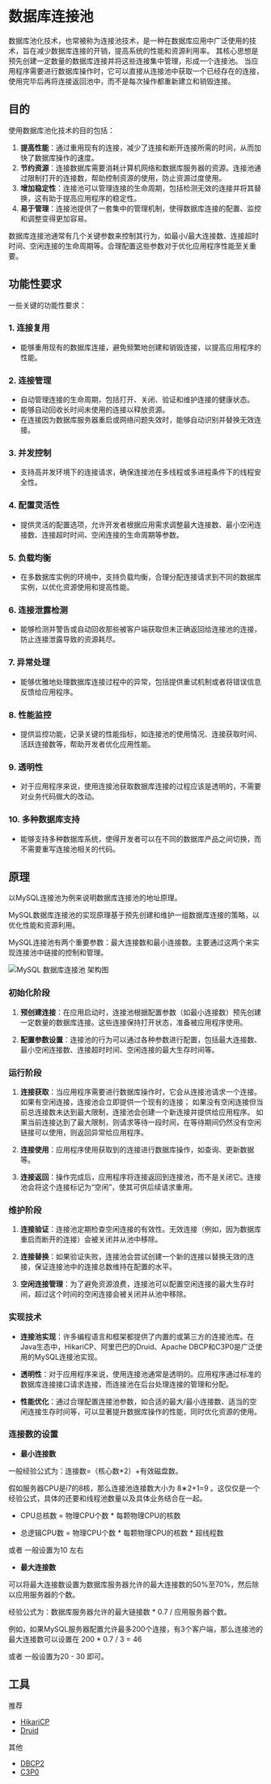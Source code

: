 # 数据库连接池
数据库池化技术，也常被称为连接池技术，是一种在数据库应用中广泛使用的技术，旨在减少数据库连接的开销，提高系统的性能和资源利用率。
其核心思想是预先创建一定数量的数据库连接并将这些连接集中管理，形成一个连接池。
当应用程序需要进行数据库操作时，它可以直接从连接池中获取一个已经存在的连接，使用完毕后再将连接返回池中，而不是每次操作都重新建立和销毁连接。

## 目的
使用数据库池化技术的目的包括：

1. **提高性能**：通过重用现有的连接，减少了连接和断开连接所需的时间，从而加快了数据库操作的速度。
2. **节约资源**：连接数据库需要消耗计算机网络和数据库服务器的资源。连接池通过限制打开的连接数，帮助控制资源的使用，防止资源过度使用。
3. **增加稳定性**：连接池可以管理连接的生命周期，包括检测无效的连接并将其替换，这有助于提高应用程序的稳定性。
4. **易于管理**：连接池提供了一套集中的管理机制，使得数据库连接的配置、监控和调整变得更加容易。

数据库连接池通常有几个关键参数来控制其行为，如最小/最大连接数、连接超时时间、空闲连接的生命周期等。合理配置这些参数对于优化应用程序性能至关重要。

## 功能性要求

一些关键的功能性要求：

### 1. **连接复用**
- 能够重用现有的数据库连接，避免频繁地创建和销毁连接，以提高应用程序的性能。

### 2. **连接管理**
- 自动管理连接的生命周期，包括打开、关闭、验证和维护连接的健康状态。
- 能够自动回收长时间未使用的连接以释放资源。
- 在连接因为数据库服务器重启或网络问题失效时，能够自动识别并替换无效连接。

### 3. **并发控制**
- 支持高并发环境下的连接请求，确保连接池在多线程或多进程条件下的线程安全性。

### 4. **配置灵活性**
- 提供灵活的配置选项，允许开发者根据应用需求调整最大连接数、最小空闲连接数、连接超时时间、空闲连接的生命周期等参数。

### 5. **负载均衡**
- 在多数据库实例的环境中，支持负载均衡，合理分配连接请求到不同的数据库实例，以优化资源使用和提高性能。

### 6. **连接泄露检测**
- 能够检测并警告或自动回收那些被客户端获取但未正确返回给连接池的连接，防止连接泄露导致的资源耗尽。

### 7. **异常处理**
- 能够优雅地处理数据库连接过程中的异常，包括提供重试机制或者将错误信息反馈给应用程序。

### 8. **性能监控**
- 提供监控功能，记录关键的性能指标，如连接池的使用情况、连接获取时间、活跃连接数等，帮助开发者优化应用性能。

### 9. **透明性**
- 对于应用程序来说，使用连接池获取数据库连接的过程应该是透明的，不需要对业务代码做大的改动。

### 10. **多种数据库支持**
- 能够支持多种数据库系统，使得开发者可以在不同的数据库产品之间切换，而不需要重写连接池相关的代码。


## 原理

以MySQL连接池为例来说明数据库连接池的地址原理。

MySQL数据库连接池的实现原理基于预先创建和维护一组数据库连接的策略，以优化性能和资源利用。

MySQL连接池有两个重要参数：最大连接数和最小连接数。主要通过这两个来实现连接池中链接的控制和管理。

![MySQL 数据库连接池 架构图](images/mysql.png)

### 初始化阶段
1. **预创建连接**：在应用启动时，连接池根据配置参数（如最小连接数）预先创建一定数量的数据库连接。这些连接保持打开状态，准备被应用程序使用。

2. **配置参数设置**：连接池的行为可以通过各种参数进行配置，包括最大连接数、最小空闲连接数、连接超时时间、空闲连接的最大生存时间等。

### 运行阶段
1. **连接获取**：当应用程序需要进行数据库操作时，它会从连接池请求一个连接。如果有空闲连接，连接池会立即提供一个现有的连接；
如果没有空闲连接但当前总连接数未达到最大限制，连接池会创建一个新连接并提供给应用程序。
如果当前连接达到了最大限制，则请求等待一段时间，在等待期间仍然没有空闲链接可以使用，则返回异常给应用程序。

2. **连接使用**：应用程序使用获取到的连接进行数据库操作，如查询、更新数据等。

3. **连接返回**：操作完成后，应用程序将连接返回到连接池，而不是关闭它。连接池会将这个连接标记为“空闲”，使其可供后续请求重用。

### 维护阶段
1. **连接验证**：连接池定期检查空闲连接的有效性。无效连接（例如，因为数据库重启而断开的连接）会被关闭并从池中移除。

2. **连接替换**：如果验证失败，连接池会尝试创建一个新的连接以替换无效的连接，保证连接池中的连接总数维持在配置的水平。

3. **空闲连接管理**：为了避免资源浪费，连接池可以配置空闲连接的最大生存时间，超过这个时间的空闲连接会被关闭并从池中移除。

### 实现技术
- **连接池实现**：许多编程语言和框架都提供了内置的或第三方的连接池库。在Java生态中，HikariCP、阿里巴巴的Druid、Apache DBCP和C3P0是广泛使用的MySQL连接池实现。

- **透明性**：对于应用程序来说，使用连接池通常是透明的。应用程序通过标准的数据库连接接口请求连接，而连接池在后台处理连接的管理和分配。

- **性能优化**：通过合理配置连接池参数，如合适的最大/最小连接数、适当的空闲连接生存时间等，可以显著提升数据库操作的性能，同时优化资源的使用。

### 连接数的设置

- **最小连接数**

一般经验公式为：连接数=（核心数*2）+有效磁盘数。

假如服务器CPU是i7的8核，那么连接池连接数大小为 8∗2+1=9 。这仅仅是一个经验公式，具体的还要和线程池数量以及具体业务结合在一起。

- CPU总核数 = 物理CPU个数 * 每颗物理CPU的核数

- 总逻辑CPU数 = 物理CPU个数 * 每颗物理CPU的核数 * 超线程数

或者 一般设置为10 左右

- **最大连接数**

可以将最大连接数设置为数据库服务器允许的最大连接数的50%至70%，然后除以应用服务器的个数。

经验公式为：数据库服务器允许的最大链接数 * 0.7 / 应用服务器个数。

例如，如果MySQL服务器配置允许最多200个连接，有3个客户端，那么连接池的最大连接数可以设置在 200 * 0.7 / 3  = 46

或者 一般设置为20 - 30 即可。

## 工具

推荐
- [HikariCP](https://github.com/brettwooldridge/HikariCP)
- [Druid](https://github.com/alibaba/druid)

其他
- [DBCP2](https://commons.apache.org/proper/commons-dbcp/)
- [C3P0](https://github.com/swaldman/c3p0)